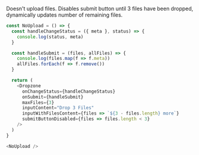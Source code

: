 Doesn't upload files. Disables submit button until 3 files have been dropped, dynamically updates number of remaining files.

~~~js
const NoUpload = () => {
  const handleChangeStatus = ({ meta }, status) => {
    console.log(status, meta)
  }

  const handleSubmit = (files, allFiles) => {
    console.log(files.map(f => f.meta))
    allFiles.forEach(f => f.remove())
  }

  return (
    <Dropzone
      onChangeStatus={handleChangeStatus}
      onSubmit={handleSubmit}
      maxFiles={3}
      inputContent="Drop 3 Files"
      inputWithFilesContent={files => `${3 - files.length} more`}
      submitButtonDisabled={files => files.length < 3}
    />
  )
}

<NoUpload />
~~~
